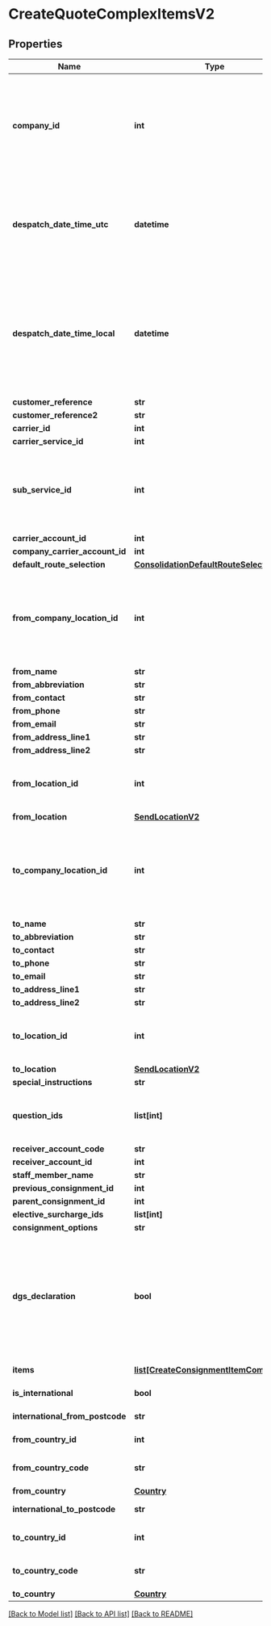 # CreateQuoteComplexItemsV2

## Properties
Name | Type | Description | Notes
------------ | ------------- | ------------- | -------------
**company_id** | **int** | An (optional) Machship ID of a company. When supplied the routes will be those of the company specified, when left  blank they will be routes for the company associated with the authorised user. | [optional] 
**despatch_date_time_utc** | **datetime** | Optional: The UTC despatch datetime that was provided in the route. If the DespatchDateTimeLocal is provided, this does not need to be set. If no time is set, it will default to NOW (UTC) | [optional] 
**despatch_date_time_local** | **datetime** | Optional: The local despatch datetime that was provided in the route. This datetime must be local to the pickup location. If the DespatchDateTimeUtc is provided, this does not need to be set. If no time is set, this will default to NOW (pickup local time) | [optional] 
**customer_reference** | **str** |  | [optional] 
**customer_reference2** | **str** |  | [optional] 
**carrier_id** | **int** |  | [optional] 
**carrier_service_id** | **int** |  | [optional] 
**sub_service_id** | **int** | The Machship ID of the sub-service under the carrier&#x27;s service (if there are any). If there are sub-services and this field is left blank,  the default will be selected | [optional] 
**carrier_account_id** | **int** |  | [optional] 
**company_carrier_account_id** | **int** |  | [optional] 
**default_route_selection** | [**ConsolidationDefaultRouteSelection**](ConsolidationDefaultRouteSelection.md) |  | [optional] 
**from_company_location_id** | **int** | The Machship Id of the saved company location that you want to use. If this is provided, Machship will link this consignment to your saved location and you do not have to provide the delivery details | [optional] 
**from_name** | **str** |  | [optional] 
**from_abbreviation** | **str** |  | [optional] 
**from_contact** | **str** |  | [optional] 
**from_phone** | **str** |  | [optional] 
**from_email** | **str** |  | [optional] 
**from_address_line1** | **str** |  | [optional] 
**from_address_line2** | **str** |  | [optional] 
**from_location_id** | **int** | The machship ID of the from (pickup) location. Can be left blank if supplying the suburb / postcode instead | [optional] 
**from_location** | [**SendLocationV2**](SendLocationV2.md) |  | [optional] 
**to_company_location_id** | **int** | The Machship Id of the saved company location that you want to use. If this is provided, Machship will link this consignment to your saved location and you do not have to provide the delivery details | [optional] 
**to_name** | **str** |  | [optional] 
**to_abbreviation** | **str** |  | [optional] 
**to_contact** | **str** |  | [optional] 
**to_phone** | **str** |  | [optional] 
**to_email** | **str** |  | [optional] 
**to_address_line1** | **str** |  | [optional] 
**to_address_line2** | **str** |  | [optional] 
**to_location_id** | **int** | The machship ID of the to (receiver) location. Can be left blank if supplying the suburb / postcode instead | [optional] 
**to_location** | [**SendLocationV2**](SendLocationV2.md) |  | [optional] 
**special_instructions** | **str** |  | [optional] 
**question_ids** | **list[int]** | A collection of Machship IDs corresponding to questions who&#x27;s result is true | [optional] 
**receiver_account_code** | **str** |  | [optional] 
**receiver_account_id** | **int** |  | [optional] 
**staff_member_name** | **str** |  | [optional] 
**previous_consignment_id** | **int** |  | [optional] 
**parent_consignment_id** | **int** |  | [optional] 
**elective_surcharge_ids** | **list[int]** |  | [optional] 
**consignment_options** | **str** |  | [optional] 
**dgs_declaration** | **bool** | This must be set to true if the consignment contains Dangerous Goods. If this consignment does not have Dangerous Goods, this must be set to false. Note this flag only needs to be set if you are setup to consign Dangerous Goods through Machship | [optional] 
**items** | [**list[CreateConsignmentItemComplexV2]**](CreateConsignmentItemComplexV2.md) | A collection of the items being sent | 
**is_international** | **bool** | Flag to indicate if quote is international. | [optional] 
**international_from_postcode** | **str** | The postcode of the origin. | [optional] 
**from_country_id** | **int** | MachShip assigned ID of the country of origin. | [optional] 
**from_country_code** | **str** | Two or three letter ISO code of the country of origin. | [optional] 
**from_country** | [**Country**](Country.md) |  | [optional] 
**international_to_postcode** | **str** | The postcode of the destination. | [optional] 
**to_country_id** | **int** | MachShip assigned ID of the destination country. | [optional] 
**to_country_code** | **str** | Two or three letter ISO code of the destination country. | [optional] 
**to_country** | [**Country**](Country.md) |  | [optional] 

[[Back to Model list]](../README.md#documentation-for-models) [[Back to API list]](../README.md#documentation-for-api-endpoints) [[Back to README]](../README.md)

